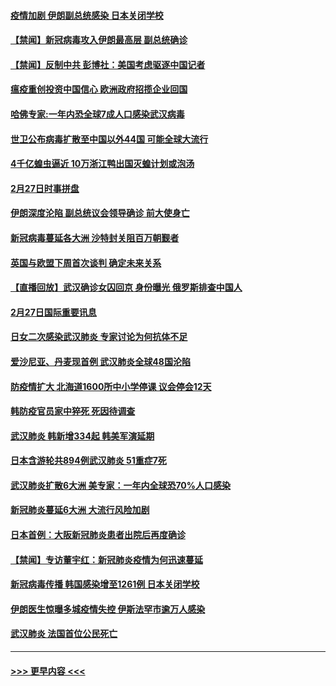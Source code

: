 #### [疫情加剧 伊朗副总统感染 日本关闭学校](../pages/prog202/a102787432.md?t=02280931) 
#### [【禁闻】新冠病毒攻入伊朗最高层 副总统确诊](../pages/prog202/a102787378.md?t=02280931) 
#### [【禁闻】反制中共 彭博社：美国考虑驱逐中国记者](../pages/prog202/a102787355.md?t=02280931) 
#### [瘟疫重创投资中国信心 欧洲政府招揽企业回国](../pages/prog202/a102787333.md?t=02280931) 
#### [哈佛专家:一年内恐全球7成人口感染武汉病毒](../pages/prog202/a102787320.md?t=02280931) 
#### [世卫公布病毒扩散至中国以外44国 可能全球大流行](../pages/prog202/a102787324.md?t=02280931) 
#### [4千亿蝗虫逼近 10万浙江鸭出国灭蝗计划或泡汤](../pages/prog202/a102787261.md?t=02280931) 
#### [2月27日时事拼盘](../pages/prog202/a102787314.md?t=02280931) 
#### [伊朗深度沦陷 副总统议会领导确诊 前大使身亡](../pages/prog202/a102787179.md?t=02280931) 
#### [新冠病毒蔓延各大洲 沙特封关阻百万朝觐者](../pages/prog202/a102787170.md?t=02280931) 
#### [英国与欧盟下周首次谈判 确定未来关系](../pages/prog202/a102787159.md?t=02280931) 
#### [【直播回放】武汉确诊女囚回京 身份曝光 俄罗斯排查中国人](../pages/prog202/a102786956.md?t=02280931) 
#### [2月27日国际重要讯息](../pages/prog202/a102786975.md?t=02280931) 
#### [日女二次感染武汉肺炎 专家讨论为何抗体不足](../pages/prog202/a102786981.md?t=02280931) 
#### [爱沙尼亚、丹麦现首例 武汉肺炎全球48国沦陷](../pages/prog202/a102786906.md?t=02280931) 
#### [防疫情扩大 北海道1600所中小学停课 议会停会12天](../pages/prog202/a102786796.md?t=02280931) 
#### [韩防疫官员家中猝死 死因待调查](../pages/prog202/a102786836.md?t=02280931) 
#### [武汉肺炎 韩新增334起 韩美军演延期](../pages/prog202/a102786755.md?t=02280931) 
#### [日本含游轮共894例武汉肺炎 51重症7死](../pages/prog202/a102786748.md?t=02280931) 
#### [武汉肺炎扩散6大洲 美专家：一年内全球恐70%人口感染](../pages/prog202/a102786713.md?t=02280931) 
#### [新冠肺炎蔓延6大洲 大流行风险加剧](../pages/prog202/a102786582.md?t=02280931) 
#### [日本首例：大阪新冠肺炎患者出院后再度确诊](../pages/prog202/a102786519.md?t=02280931) 
#### [【禁闻】专访董宇红：新冠肺炎疫情为何迅速蔓延](../pages/prog202/a102786462.md?t=02280931) 
#### [新冠病毒传播 韩国感染增至1261例 日本关闭学校](../pages/prog202/a102786378.md?t=02280931) 
#### [伊朗医生惊曝多城疫情失控 伊斯法罕市逾万人感染](../pages/prog202/a102786352.md?t=02280931) 
#### [武汉肺炎 法国首位公民死亡](../pages/prog202/a102786286.md?t=02280931) 

----
#### [ >>> 更早内容 <<< ](../indexes/prog202-earlier.md)
